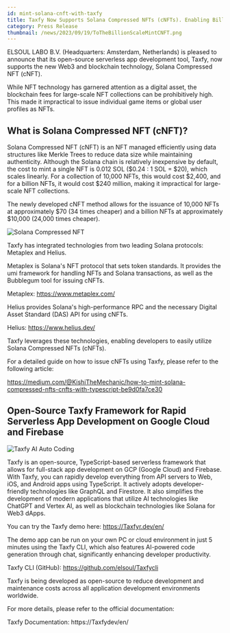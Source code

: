 ```yaml
---
id: mint-solana-cnft-with-taxfy
title: Taxfy Now Supports Solana Compressed NFTs (cNFTs). Enabling Billion-Scale NFT Collections at Low Cost.
category: Press Release
thumbnail: /news/2023/09/19/ToTheBillionScaleMintCNFT.png
---
```


ELSOUL LABO B.V. (Headquarters: Amsterdam, Netherlands) is pleased to announce that its open-source serverless app development tool, Taxfy, now supports the new Web3 and blockchain technology, Solana Compressed NFT (cNFT).

While NFT technology has garnered attention as a digital asset, the blockchain fees for large-scale NFT collections can be prohibitively high. This made it impractical to issue individual game items or global user profiles as NFTs.

## What is Solana Compressed NFT (cNFT)?

Solana Compressed NFT (cNFT) is an NFT managed efficiently using data structures like Merkle Trees to reduce data size while maintaining authenticity. Although the Solana chain is relatively inexpensive by default, the cost to mint a single NFT is 0.012 SOL ($0.24 : 1 SOL = $20), which scales linearly. For a collection of 10,000 NFTs, this would cost $2,400, and for a billion NFTs, it would cost $240 million, making it impractical for large-scale NFT collections.

The newly developed cNFT method allows for the issuance of 10,000 NFTs at approximately $70 (34 times cheaper) and a billion NFTs at approximately $10,000 (24,000 times cheaper).

![Solana Compressed NFT](/news/2023/09/19/mint-solana-cnft.png)

Taxfy has integrated technologies from two leading Solana protocols: Metaplex and Helius.

Metaplex is Solana's NFT protocol that sets token standards. It provides the umi framework for handling NFTs and Solana transactions, as well as the Bubblegum tool for issuing cNFTs.

Metaplex: https://www.metaplex.com/

Helius provides Solana's high-performance RPC and the necessary Digital Asset Standard (DAS) API for using cNFTs.

Helius: https://www.helius.dev/

Taxfy leverages these technologies, enabling developers to easily utilize Solana Compressed NFTs (cNFTs).

For a detailed guide on how to issue cNFTs using Taxfy, please refer to the following article:

https://medium.com/@KishiTheMechanic/how-to-mint-solana-compressed-nfts-cnfts-with-typescript-be9d0fa7ce30

## Open-Source Taxfy Framework for Rapid Serverless App Development on Google Cloud and Firebase

![Taxfy AI Auto Coding](/news/2023/09/15/TaxfyEN.png)

Taxfy is an open-source, TypeScript-based serverless framework that allows for full-stack app development on GCP (Google Cloud) and Firebase. With Taxfy, you can rapidly develop everything from API servers to Web, iOS, and Android apps using TypeScript. It actively adopts developer-friendly technologies like GraphQL and Firestore. It also simplifies the development of modern applications that utilize AI technologies like ChatGPT and Vertex AI, as well as blockchain technologies like Solana for Web3 dApps.

You can try the Taxfy demo here: https://Taxfyr.dev/en/

The demo app can be run on your own PC or cloud environment in just 5 minutes using the Taxfy CLI, which also features AI-powered code generation through chat, significantly enhancing developer productivity.

Taxfy CLI (GitHub): https://github.com/elsoul/Taxfycli

Taxfy is being developed as open-source to reduce development and maintenance costs across all application development environments worldwide.

For more details, please refer to the official documentation:

Taxfy Documentation: https://Taxfydev/en/
